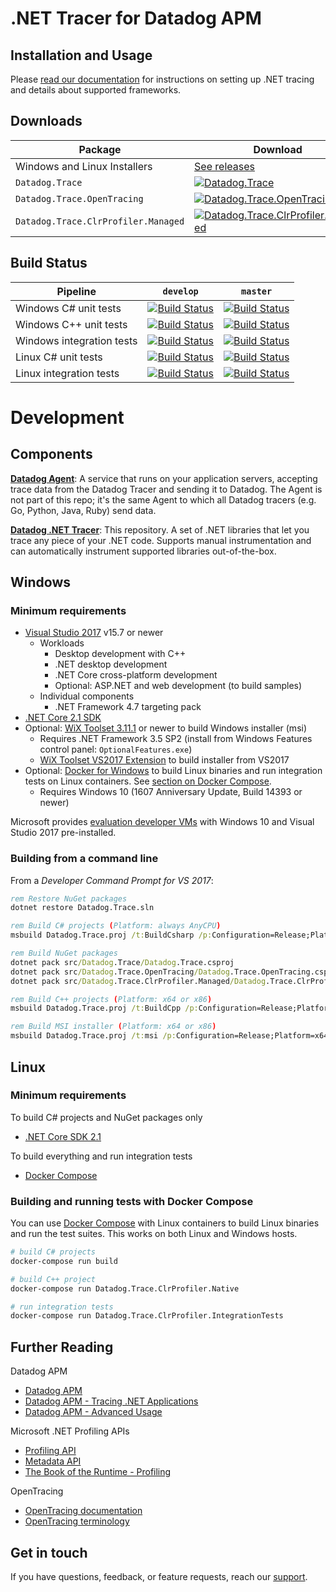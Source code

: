 # .NET Tracer for Datadog APM

## Installation and Usage

Please [read our documentation](https://docs.datadoghq.com/tracing/setup/dotnet) for instructions on setting up .NET tracing and details about supported frameworks.

## Downloads
Package|Download
-|-
Windows and Linux Installers|[See releases](https://github.com/DataDog/dd-trace-dotnet/releases)
`Datadog.Trace`|[![Datadog.Trace](https://img.shields.io/nuget/vpre/Datadog.Trace.svg)](https://www.nuget.org/packages/Datadog.Trace)
`Datadog.Trace.OpenTracing`|[![Datadog.Trace.OpenTracing](https://img.shields.io/nuget/vpre/Datadog.Trace.OpenTracing.svg)](https://www.nuget.org/packages/Datadog.Trace.OpenTracing)
`Datadog.Trace.ClrProfiler.Managed`|[![Datadog.Trace.ClrProfiler.Managed](https://img.shields.io/nuget/vpre/Datadog.Trace.ClrProfiler.Managed.svg)](https://www.nuget.org/packages/Datadog.Trace.ClrProfiler.Managed)

## Build Status

Pipeline                       | `develop`                                                                                                                                                                                                              | `master`
-------------------------------|------------------------------------------------------------------------------------------------------------------------------------------------------------------------------------------------------------------------|---------------------------------------------------------------------------------------------------------------------------------------------------------------------------------------------------------------------
Windows C# unit tests          | [![Build Status](https://dev.azure.com/datadog-apm/dd-trace-dotnet/_apis/build/status/Windows/windows-unit-tests-managed?branchName=develop)](https://dev.azure.com/datadog-apm/dd-trace-dotnet/_build?definitionId=1) |[![Build Status](https://dev.azure.com/datadog-apm/dd-trace-dotnet/_apis/build/status/Windows/windows-unit-tests-managed?branchName=master)](https://dev.azure.com/datadog-apm/dd-trace-dotnet/_build?definitionId=1)
Windows C++ unit tests         | [![Build Status](https://dev.azure.com/datadog-apm/dd-trace-dotnet/_apis/build/status/Windows/windows-unit-tests-native?branchName=develop)](https://dev.azure.com/datadog-apm/dd-trace-dotnet/_build?definitionId=11) |[![Build Status](https://dev.azure.com/datadog-apm/dd-trace-dotnet/_apis/build/status/Windows/windows-unit-tests-native?branchName=master)](https://dev.azure.com/datadog-apm/dd-trace-dotnet/_build?definitionId=11)
Windows integration tests      | [![Build Status](https://dev.azure.com/datadog-apm/dd-trace-dotnet/_apis/build/status/Windows/windows-integration-tests?branchName=develop)](https://dev.azure.com/datadog-apm/dd-trace-dotnet/_build?definitionId=5)  |[![Build Status](https://dev.azure.com/datadog-apm/dd-trace-dotnet/_apis/build/status/Windows/windows-integration-tests?branchName=master)](https://dev.azure.com/datadog-apm/dd-trace-dotnet/_build?definitionId=5)
Linux C# unit tests            | [![Build Status](https://dev.azure.com/datadog-apm/dd-trace-dotnet/_apis/build/status/Linux/linux-unit-tests-managed?branchName=develop)](https://dev.azure.com/datadog-apm/dd-trace-dotnet/_build?definitionId=2)     |[![Build Status](https://dev.azure.com/datadog-apm/dd-trace-dotnet/_apis/build/status/Linux/linux-unit-tests-managed?branchName=master)](https://dev.azure.com/datadog-apm/dd-trace-dotnet/_build?definitionId=2)
Linux integration tests        | [![Build Status](https://dev.azure.com/datadog-apm/dd-trace-dotnet/_apis/build/status/Linux/linux-integration-tests?branchName=develop)](https://dev.azure.com/datadog-apm/dd-trace-dotnet/_build?definitionId=13)     |[![Build Status](https://dev.azure.com/datadog-apm/dd-trace-dotnet/_apis/build/status/Linux/linux-integration-tests?branchName=master)](https://dev.azure.com/datadog-apm/dd-trace-dotnet/_build?definitionId=13)

# Development

## Components

**[Datadog Agent](https://github.com/DataDog/datadog-agent)**: A service that runs on your application servers, accepting trace data from the Datadog Tracer and sending it to Datadog. The Agent is not part of this repo; it's the same Agent to which all Datadog tracers (e.g. Go, Python, Java, Ruby) send data.

**[Datadog .NET Tracer](https://github.com/DataDog/dd-trace-dotnet)**: This repository. A set of .NET libraries that let you trace any piece of your .NET code. Supports manual instrumentation and can automatically instrument supported libraries out-of-the-box.

## Windows

### Minimum requirements

- [Visual Studio 2017](https://visualstudio.microsoft.com/downloads/) v15.7 or newer
  - Workloads
    - Desktop development with C++
    - .NET desktop development
    - .NET Core cross-platform development
    - Optional: ASP.NET and web development (to build samples)
  - Individual components
    - .NET Framework 4.7 targeting pack
- [.NET Core 2.1 SDK](https://dotnet.microsoft.com/download/dotnet-core/2.1)
- Optional: [WiX Toolset 3.11.1](http://wixtoolset.org/releases/) or newer to build Windows installer (msi)
  - Requires .NET Framework 3.5 SP2 (install from Windows Features control panel: `OptionalFeatures.exe`)
  - [WiX Toolset VS2017 Extension](https://marketplace.visualstudio.com/items?itemName=RobMensching.WixToolsetVisualStudio2017Extension) to build installer from VS2017
- Optional: [Docker for Windows](https://docs.docker.com/docker-for-windows/) to build Linux binaries and run integration tests on Linux containers. See [section on Docker Compose](#building-and-running-tests-with-docker-compose).
  - Requires Windows 10 (1607 Anniversary Update, Build 14393 or newer)

Microsoft provides [evaluation developer VMs]((https://developer.microsoft.com/en-us/windows/downloads/virtual-machines)) with Windows 10 and Visual Studio 2017 pre-installed.

### Building from a command line

From a _Developer Command Prompt for VS 2017_:

```cmd
rem Restore NuGet packages
dotnet restore Datadog.Trace.sln

rem Build C# projects (Platform: always AnyCPU)
msbuild Datadog.Trace.proj /t:BuildCsharp /p:Configuration=Release;Platform=AnyCPU

rem Build NuGet packages
dotnet pack src/Datadog.Trace/Datadog.Trace.csproj
dotnet pack src/Datadog.Trace.OpenTracing/Datadog.Trace.OpenTracing.csproj
dotnet pack src/Datadog.Trace.ClrProfiler.Managed/Datadog.Trace.ClrProfiler.Managed.csproj

rem Build C++ projects (Platform: x64 or x86)
msbuild Datadog.Trace.proj /t:BuildCpp /p:Configuration=Release;Platform=x64

rem Build MSI installer (Platform: x64 or x86)
msbuild Datadog.Trace.proj /t:msi /p:Configuration=Release;Platform=x64
```

## Linux

### Minimum requirements

To build C# projects and NuGet packages only
- [.NET Core SDK 2.1](https://dotnet.microsoft.com/download/dotnet-core/2.1)

To build everything and run integration tests
- [Docker Compose](https://docs.docker.com/compose/install/)

### Building and running tests with Docker Compose

You can use [Docker Compose](https://docs.docker.com/compose/) with Linux containers to build Linux binaries and run the test suites. This works on both Linux and Windows hosts.

```bash
# build C# projects
docker-compose run build

# build C++ project
docker-compose run Datadog.Trace.ClrProfiler.Native

# run integration tests
docker-compose run Datadog.Trace.ClrProfiler.IntegrationTests
```

## Further Reading

Datadog APM
- [Datadog APM](https://docs.datadoghq.com/tracing/)
- [Datadog APM - Tracing .NET Applications](https://docs.datadoghq.com/tracing/setup/dotnet/)
- [Datadog APM - Advanced Usage](https://docs.datadoghq.com/tracing/advanced_usage/?tab=dotnet)

Microsoft .NET Profiling APIs
- [Profiling API](https://docs.microsoft.com/en-us/dotnet/framework/unmanaged-api/profiling/)
- [Metadata API](https://docs.microsoft.com/en-us/dotnet/framework/unmanaged-api/metadata/)
- [The Book of the Runtime - Profiling](https://github.com/dotnet/coreclr/blob/master/Documentation/botr/profiling.md)

OpenTracing
- [OpenTracing documentation](https://github.com/opentracing/opentracing-csharp)
- [OpenTracing terminology](https://github.com/opentracing/specification/blob/master/specification.md)

## Get in touch

If you have questions, feedback, or feature requests, reach our [support](https://docs.datadoghq.com/help).
